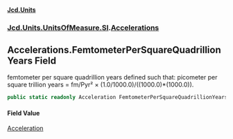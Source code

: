 #### [Jcd.Units](index 'index')
### [Jcd.Units.UnitsOfMeasure.SI](Jcd.Units.UnitsOfMeasure.SI 'Jcd.Units.UnitsOfMeasure.SI').[Accelerations](Accelerations 'Jcd.Units.UnitsOfMeasure.SI.Accelerations')

## Accelerations.FemtometerPerSquareQuadrillionYears Field

femtometer per square quadrillion years defined such that: picometer per square trillion years = fm/Pyr² ×
(1.0/1000.0)/((1000.0)*(1000.0)).

```csharp
public static readonly Acceleration FemtometerPerSquareQuadrillionYears;
```

#### Field Value
[Acceleration](Acceleration 'Jcd.Units.UnitTypes.Acceleration')